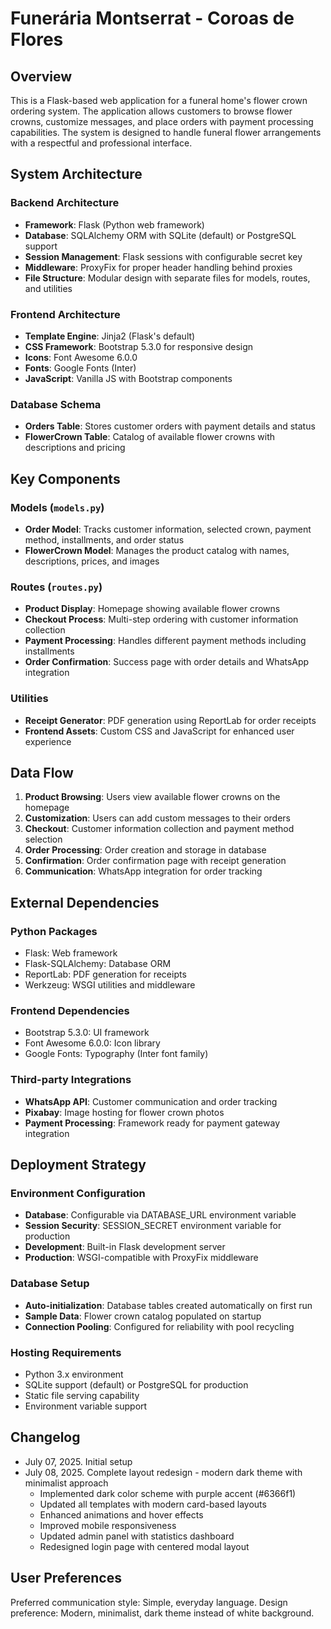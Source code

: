 # Funerária Montserrat - Coroas de Flores

## Overview

This is a Flask-based web application for a funeral home's flower crown ordering system. The application allows customers to browse flower crowns, customize messages, and place orders with payment processing capabilities. The system is designed to handle funeral flower arrangements with a respectful and professional interface.

## System Architecture

### Backend Architecture
- **Framework**: Flask (Python web framework)
- **Database**: SQLAlchemy ORM with SQLite (default) or PostgreSQL support
- **Session Management**: Flask sessions with configurable secret key
- **Middleware**: ProxyFix for proper header handling behind proxies
- **File Structure**: Modular design with separate files for models, routes, and utilities

### Frontend Architecture
- **Template Engine**: Jinja2 (Flask's default)
- **CSS Framework**: Bootstrap 5.3.0 for responsive design
- **Icons**: Font Awesome 6.0.0
- **Fonts**: Google Fonts (Inter)
- **JavaScript**: Vanilla JS with Bootstrap components

### Database Schema
- **Orders Table**: Stores customer orders with payment details and status
- **FlowerCrown Table**: Catalog of available flower crowns with descriptions and pricing

## Key Components

### Models (`models.py`)
- **Order Model**: Tracks customer information, selected crown, payment method, installments, and order status
- **FlowerCrown Model**: Manages the product catalog with names, descriptions, prices, and images

### Routes (`routes.py`)
- **Product Display**: Homepage showing available flower crowns
- **Checkout Process**: Multi-step ordering with customer information collection
- **Payment Processing**: Handles different payment methods including installments
- **Order Confirmation**: Success page with order details and WhatsApp integration

### Utilities
- **Receipt Generator**: PDF generation using ReportLab for order receipts
- **Frontend Assets**: Custom CSS and JavaScript for enhanced user experience

## Data Flow

1. **Product Browsing**: Users view available flower crowns on the homepage
2. **Customization**: Users can add custom messages to their orders
3. **Checkout**: Customer information collection and payment method selection
4. **Order Processing**: Order creation and storage in database
5. **Confirmation**: Order confirmation page with receipt generation
6. **Communication**: WhatsApp integration for order tracking

## External Dependencies

### Python Packages
- Flask: Web framework
- Flask-SQLAlchemy: Database ORM
- ReportLab: PDF generation for receipts
- Werkzeug: WSGI utilities and middleware

### Frontend Dependencies
- Bootstrap 5.3.0: UI framework
- Font Awesome 6.0.0: Icon library
- Google Fonts: Typography (Inter font family)

### Third-party Integrations
- **WhatsApp API**: Customer communication and order tracking
- **Pixabay**: Image hosting for flower crown photos
- **Payment Processing**: Framework ready for payment gateway integration

## Deployment Strategy

### Environment Configuration
- **Database**: Configurable via DATABASE_URL environment variable
- **Session Security**: SESSION_SECRET environment variable for production
- **Development**: Built-in Flask development server
- **Production**: WSGI-compatible with ProxyFix middleware

### Database Setup
- **Auto-initialization**: Database tables created automatically on first run
- **Sample Data**: Flower crown catalog populated on startup
- **Connection Pooling**: Configured for reliability with pool recycling

### Hosting Requirements
- Python 3.x environment
- SQLite support (default) or PostgreSQL for production
- Static file serving capability
- Environment variable support

## Changelog
- July 07, 2025. Initial setup
- July 08, 2025. Complete layout redesign - modern dark theme with minimalist approach
  - Implemented dark color scheme with purple accent (#6366f1)
  - Updated all templates with modern card-based layouts
  - Enhanced animations and hover effects
  - Improved mobile responsiveness
  - Updated admin panel with statistics dashboard
  - Redesigned login page with centered modal layout

## User Preferences

Preferred communication style: Simple, everyday language.
Design preference: Modern, minimalist, dark theme instead of white background.